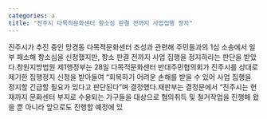```yaml
---
categories: a
title: "진주시 다목적문화센터 항소심 판결 전까지 사업집행 정지"
---
```

진주시가 추진 중인 망경동 다목적문화센터 조성과 관련해 주민들과의 1심 소송에서 일부 패소해 항소심을 신청했지만, 항소 판결 전까지 사업 집행을 정지하라는 판단을 받았다.창원지방법원 제1행정부는 28일 다목적문화센터 반대주민협의회가 진주시를 상대로 제기한 집행정지 신청을 받아들여 “회복하기 어려운 손해를 받을 수 있어 사업 집행을 정지할 긴급할 필요가 있다고 판단된다”며 결정했다.재판부는 결정문에서 “진주시는 현재까지 문화센터 부지로 수용되는 가구들을 대상으로 협의취득 및 철거작업을 진행해 왔을 뿐 아니라 앞으로도 진행할 예정에 있